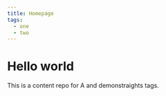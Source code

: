 ```yaml
---
title: Homepage
tags:
  - one
  - two
---
```

# Hello world

This is a content repo for A and demonstraights tags.